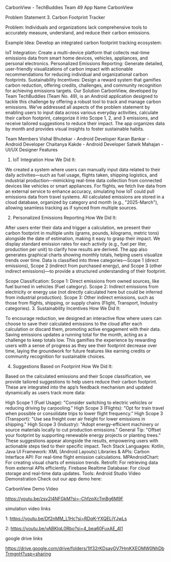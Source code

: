 CarbonView - TechBuddies Team 49
App Name
CarbonView

Problem Statement
3. Carbon Footprint Tracker

Problem: Individuals and organizations lack comprehensive tools to accurately measure, understand, and reduce their carbon emissions.

Example Idea: Develop an integrated carbon footprint tracking ecosystem:

IoT Integration: Create a multi-device platform that collects real-time emissions data from smart home devices, vehicles, appliances, and personal electronics.
Personalized Emissions Reporting: Generate detailed, user-friendly visualizations of carbon impact with actionable recommendations for reducing individual and organizational carbon footprints.
Sustainability Incentives: Design a reward system that gamifies carbon reduction, offering credits, challenges, and community recognition for achieving emissions targets.
Our Solution
CarbonView, developed by Team TechBuddies (Team No. 49), is an Android application designed to tackle this challenge by offering a robust tool to track and manage carbon emissions. We’ve addressed all aspects of the problem statement by enabling users to input data across various everyday activities, calculate their carbon footprint, categorize it into Scope 1, 2, and 3 emissions, and receive tailored suggestions to reduce their impact. The app organizes data by month and provides visual insights to foster sustainable habits.

Team Members
Vishal Bhutekar -  Android Developer
Karan Bankar - Android Developer
Chaitanya Kakde - Android Developer
Satwik Mahajan - UI/UX Designer
Features
1. IoT Integration
How We Did It:

We created a system where users can manually input data related to their daily activities—such as fuel usage, flights taken, shipping logistics, and industrial production—mimicking real-time data collection from connected devices like vehicles or smart appliances. For flights, we fetch live data from an external service to enhance accuracy, simulating how IoT could pull emissions data from travel systems. All calculated emissions are stored in a cloud database, organized by category and month (e.g., "2025-March"), allowing seamless tracking as if synced from multiple sources.

2. Personalized Emissions Reporting
How We Did It:

After users enter their data and trigger a calculation, we present their carbon footprint in multiple units (grams, pounds, kilograms, metric tons) alongside the date of estimation, making it easy to grasp their impact. We display standard emission rates for each activity (e.g., fuel per liter, production per unit) to clarify how results are derived. The app also generates graphical charts showing monthly totals, helping users visualize trends over time. Data is classified into three categories—Scope 1 (direct emissions), Scope 2 (indirect from purchased energy), and Scope 3 (other indirect emissions)—to provide a structured understanding of their footprint.

Scope Classification:
Scope 1: Direct emissions from owned sources, like fuel burned in vehicles (Fuel category).
Scope 2: Indirect emissions from electricity or energy use (not directly calculated here but could be inferred from industrial production).
Scope 3: Other indirect emissions, such as those from flights, shipping, or supply chains (Flight, Transport, Industry categories).
3. Sustainability Incentives
How We Did It:

To encourage reduction, we designed an interactive flow where users can choose to save their calculated emissions to the cloud after each calculation or discard them, promoting active engagement with their data. Saving emissions updates a running total for the month, acting as a challenge to keep totals low. This gamifies the experience by rewarding users with a sense of progress as they see their footprint decrease over time, laying the groundwork for future features like earning credits or community recognition for sustainable choices.

4. Suggestions Based on Footprint
How We Did It:

Based on the calculated emissions and their Scope classification, we provide tailored suggestions to help users reduce their carbon footprint. These are integrated into the app’s feedback mechanism and updated dynamically as users track more data:

High Scope 1 (Fuel Usage): "Consider switching to electric vehicles or reducing driving by carpooling."
High Scope 3 (Flights): "Opt for train travel when possible or consolidate trips to lower flight frequency."
High Scope 3 (Transport): "Use sea freight over air freight for lower emissions in shipping."
High Scope 3 (Industry): "Adopt energy-efficient machinery or source materials locally to cut production emissions."
General Tip: "Offset your footprint by supporting renewable energy projects or planting trees."
These suggestions appear alongside the results, empowering users with actionable steps tied to their specific impact.
Tech Stack
Languages: Kotlin, Java
UI Framework: XML (Android Layouts)
Libraries & APIs:
Carbon Interface API: For real-time flight emission calculations.
MPAndroidChart: For creating visual charts of emission trends.
Retrofit: For retrieving data from external APIs efficiently.
Firebase Realtime Database: For cloud storage and real-time data updates.
Tools: Android Studio
Video Demonstration
Check out our app demo here:

CarbonView Demo Video

https://youtu.be/zsv2l4NFGkM?si=-ChfzpXcTmBg6M9F


simulation video links 

1:   https://youtu.be/Df2nMM_L1Hc?si=RDqK-YXQELjYJwLs

2:   https://youtu.be/yABKIqL0Rbo?si=4_bea60FuxAE_4I1



google drive links 

https://drive.google.com/drive/folders/1If32rKDsayGV7HmKXEOMW0NhDbTrmgnH?usp=sharing


